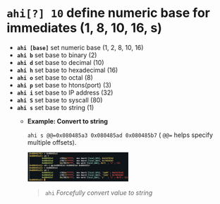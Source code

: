 <!-- TITLE: ahi -->

#  **`ahi[?] 10`** define numeric base for immediates (1, 8, 10, 16, s)

- **`ahi [base]`** set numeric base (1, 2, 8, 10, 16)
- **`ahi b`** set base to binary (2)
- **`ahi d`** set base to decimal (10)
- **`ahi h`** set base to hexadecimal (16)
- **`ahi o`** set base to octal (8)
- **`ahi p`** set base to htons(port) (3)
- **`ahi i`** set base to IP address (32)
- **`ahi S`** set base to syscall (80)
- **`ahi s`** set base to string (1)
  - **Example: Convert to string**

     `ahi s @@=0x080485a3 0x080485ad 0x080485b7` ( `@@=` helps specify multiple offsets).

    <img src="/uploads/a-afvd/ahi.png" width="50%">

    > `ahi` _Forcefully convert value to string_

<p hidden>ahi</p>